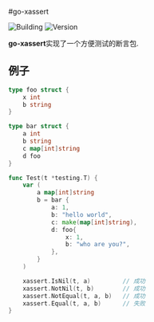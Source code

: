 #go-xassert

![Building](https://img.shields.io/badge/building-passing-green.svg)
![Version](https://img.shields.io/badge/version-1.1.0-blue.svg)

**go-xassert**实现了一个方便测试的断言包.


## 例子

```go
type foo struct {
    x int
    b string
}

type bar struct {
    a int
    b string
    c map[int]string
    d foo
}

func Test(t *testing.T) {
    var (
        a map[int]string
        b = bar {
            a: 1,
            b: "hello world",
            c: make(map[int]string),
            d: foo{
                x: 1,
                b: "who are you?",
            },
        }
    )

    xassert.IsNil(t, a)         // 成功
    xassert.NotNil(t, b)        // 成功
    xassert.NotEqual(t, a, b)   // 成功
    xassert.Equal(t, a, b)      // 失败
}

```
